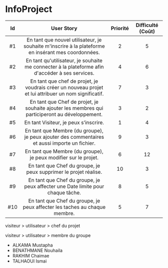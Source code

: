 # InfoProject



| Id |      User Story      |  Priorité |  Difficulté (Coût) |
|:--:|:----------------------------------------------------------------------------:|:-:|:-:|
| #1 | En tant que nouvel utilisateur, je souhaite m'inscrire à la plateforme en insérant mes coordonnées. | 2 | 5 |
| #2 | En tant qu'utilisateur, je souhaite me connecter à la plateforme afin d'accéder à ses services. | 4 | 6 |
| #3 | En tant que chef de projet, je voudrais créer un nouveau projet et lui attribuer un nom significatif. | 7 | 3 | 
| #4 | En tant que Chef de projet, je souhaite ajouter les membres qui participeront au développement. | 3 | 2 | 
| #5 | En tant Visiteur, je peux s’inscrire. | 1 | 4 | 
| #6 | En tant que Membre (du groupe), je peux ajouter des commentaires et aussi importe un fichier. | 9 | 3 | 
| #7 | En tant que Membre (du groupe), je peux modifier sur le projet. | 6 | 12 | 
| #8 | En tant que Chef du groupe, je peux supprimer le projet réalise. | 10 | 3 | 
| #9 | En tant que Chef du groupe, je peux affecter une Date limite pour chaque tâche. | 8 | 5 | 
| #10| En tant que Chef du groupe, je peux affecter les taches au chaque membre. | 5 | 7 |




visiteur > utilisateur > chef du projet

visiteur > utilisateur > membre du groupe

* ALKAMA Mustapha
* BENATHMANE Nouhaila
* RAKHIM Chaimae
* TALHAOUI Ismai
